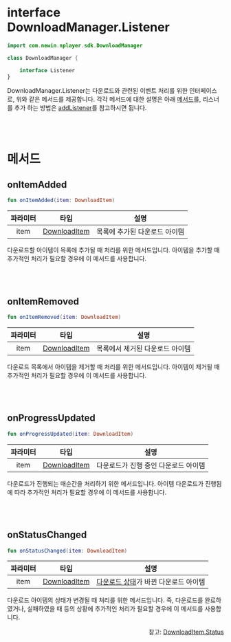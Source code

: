 # interface DownloadManager.Listener

```kotlin
import com.newin.nplayer.sdk.DownloadManager
```

```kotlin
class DownloadManager {

    interface Listener 
}
```

DownloadManager.Listener는 다운로드와 관련된 이벤트 처리를 위한 인터페이스로, 위와 같은 메서드를 제공합니다. 각각 메서드에 대한 설명은 아래 [메서드](#메서드)를, 리스너를 추가 하는 방법은 [addListener](../../class/download-manager/home.md#addlistener)를 참고하시면 됩니다.

<br><br>
# 메서드

## onItemAdded
```kotlin
fun onItemAdded(item: DownloadItem)
```
|파라미터|타입|설명|
|:--:|:--:|:--:|
|item|[DownloadItem](../../class/download-item/home.md)|목록에 추가된 다운로드 아이템|

다운로드할 아이템이 목록에 추가될 때 처리를 위한 메서드입니다. 아이템을 추가할 때 추가적인 처리가 필요할 경우에 이 메서드를 사용합니다.

<br><br>
## onItemRemoved
```kotlin
fun onItemRemoved(item: DownloadItem)
```
|파라미터|타입|설명|
|:--:|:--:|:--:|
|item|[DownloadItem](../../class/download-item/home.md)|목록에서 제거된 다운로드 아이템|

다운로드 목록에서 아이템을 제거할 때 처리를 위한 메서드입니다. 아이템이 제거될 때 추가적인 처리가 필요할 경우에 이 메서드를 사용합니다.

<br><br>
## onProgressUpdated
```kotlin
fun onProgressUpdated(item: DownloadItem)
```
|파라미터|타입|설명|
|:--:|:--:|:--:|
|item|[DownloadItem](../../class/download-item/home.md)|다운로드가 진행 중인 다운로드 아이템|

다운로드가 진행되는 매순간을 처리하기 위한 메서드입니다. 아이템 다운로드가 진행됨에 따라 추가적인 처리가 필요할 경우에 이 메서드를 사용합니다.

<br><br>
## onStatusChanged
```kotlin
fun onStatusChanged(item: DownloadItem)
```
|파라미터|타입|설명|
|:--:|:--:|:--:|
|item|[DownloadItem](../../class/download-item/home.md)|[다운로드 상태](../../enum/download-item-status/home.md)가 바뀐 다운로드 아이템|

다운로드 아이템의 상태가 변경될 때 처리를 위한 메서드입니다. 즉, 다운로드를 완료하였거나, 실패하였을 때 등의 상황에 추가적인 처리가 필요할 경우에 이 메서드를 사용합니다.

<div align="right">
참고: <a href="../../enum/download-item-status/home.md">DownloadItem.Status</a>
</div>

